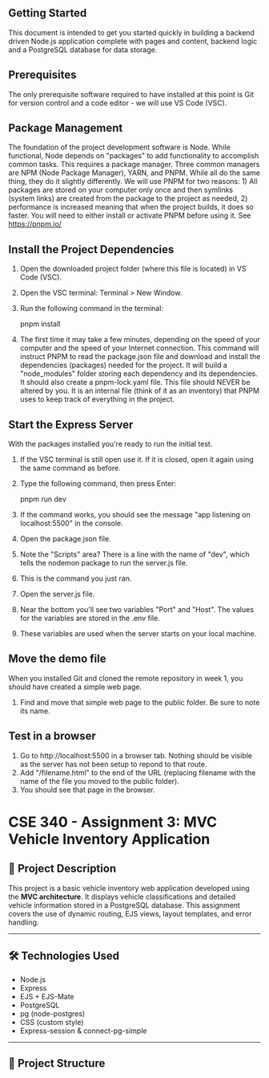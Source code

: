 ## Getting Started

This document is intended to get you started quickly in building a backend driven Node.js application complete with pages and content, backend logic and a PostgreSQL database for data storage.
## Prerequisites

The only prerequisite software required to have installed at this point is Git for version control and a code editor - we will use VS Code (VSC).

## Package Management

The foundation of the project development software is Node. While functional, Node depends on "packages" to add functionality to accomplish common tasks. This requires a package manager. Three common managers are NPM (Node Package Manager), YARN, and PNPM. While all do the same thing, they do it slightly differently. We will use PNPM for two reasons: 1) All packages are stored on your computer only once and then symlinks (system links) are created from the package to the project as needed, 2) performance is increased meaning that when the project builds, it does so faster.
You will need to either install or activate PNPM before using it. See https://pnpm.io/

## Install the Project Dependencies

1. Open the downloaded project folder (where this file is located) in VS Code (VSC).
2. Open the VSC terminal: Terminal > New Window.
3. Run the following command in the terminal:

    pnpm install

4. The first time it may take a few minutes, depending on the speed of your computer and the speed of your Internet connection. This command will instruct PNPM to read the package.json file and download and install the dependencies (packages) needed for the project. It will build a "node_modules" folder storing each dependency and its dependencies. It should also create a pnpm-lock.yaml file. This file should NEVER be altered by you. It is an internal file (think of it as an inventory) that PNPM uses to keep track of everything in the project.

## Start the Express Server

With the packages installed you're ready to run the initial test.
1. If the VSC terminal is still open use it. If it is closed, open it again using the same command as before.
2. Type the following command, then press Enter:

    pnpm run dev

3. If the command works, you should see the message "app listening on localhost:5500" in the console.
4. Open the package.json file.
5. Note the "Scripts" area? There is a line with the name of "dev", which tells the nodemon package to run the server.js file.
6. This is the command you just ran.
7. Open the server.js file.
8. Near the bottom you'll see two variables "Port" and "Host". The values for the variables are stored in the .env file.
9. These variables are used when the server starts on your local machine.

## Move the demo file

When you installed Git and cloned the remote repository in week 1, you should have created a simple web page.
1. Find and move that simple web page to the public folder. Be sure to note its name.
## Test in a browser

1. Go to http://localhost:5500 in a browser tab. Nothing should be visible as the server has not been setup to repond to that route.
2. Add "/filename.html" to the end of the URL (replacing filename with the name of the file you moved to the public folder).
3. You should see that page in the browser.
# CSE 340 - Assignment 3: MVC Vehicle Inventory Application

## 📁 Project Description

This project is a basic vehicle inventory web application developed using the **MVC architecture**. It displays vehicle classifications and detailed vehicle information stored in a PostgreSQL database. This assignment covers the use of dynamic routing, EJS views, layout templates, and error handling.

---

## 🛠 Technologies Used

- Node.js
- Express
- EJS + EJS-Mate
- PostgreSQL
- pg (node-postgres)
- CSS (custom style)
- Express-session & connect-pg-simple

---

## 🧱 Project Structure

